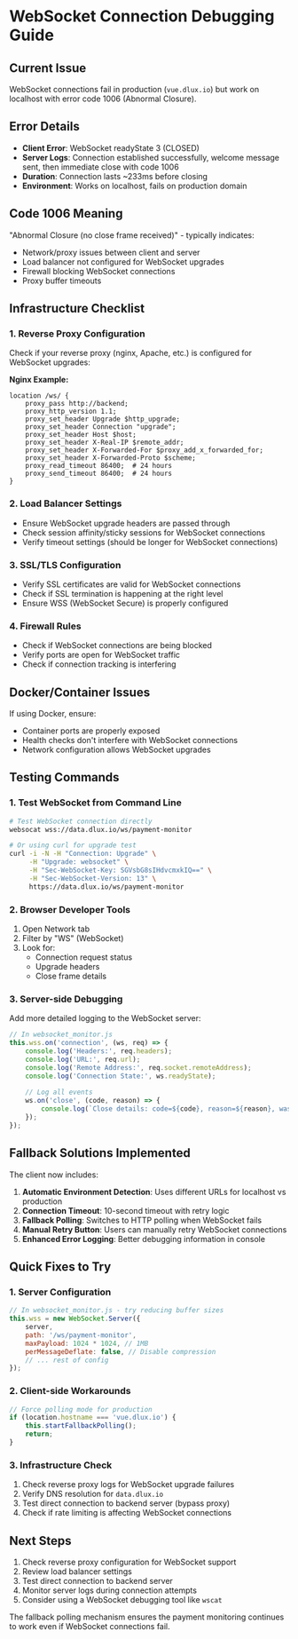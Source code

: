 # WebSocket Connection Debugging Guide

## Current Issue
WebSocket connections fail in production (`vue.dlux.io`) but work on localhost with error code 1006 (Abnormal Closure).

## Error Details
- **Client Error**: WebSocket readyState 3 (CLOSED) 
- **Server Logs**: Connection established successfully, welcome message sent, then immediate close with code 1006
- **Duration**: Connection lasts ~233ms before closing
- **Environment**: Works on localhost, fails on production domain

## Code 1006 Meaning
"Abnormal Closure (no close frame received)" - typically indicates:
- Network/proxy issues between client and server
- Load balancer not configured for WebSocket upgrades
- Firewall blocking WebSocket connections
- Proxy buffer timeouts

## Infrastructure Checklist

### 1. Reverse Proxy Configuration
Check if your reverse proxy (nginx, Apache, etc.) is configured for WebSocket upgrades:

**Nginx Example:**
```nginx
location /ws/ {
    proxy_pass http://backend;
    proxy_http_version 1.1;
    proxy_set_header Upgrade $http_upgrade;
    proxy_set_header Connection "upgrade";
    proxy_set_header Host $host;
    proxy_set_header X-Real-IP $remote_addr;
    proxy_set_header X-Forwarded-For $proxy_add_x_forwarded_for;
    proxy_set_header X-Forwarded-Proto $scheme;
    proxy_read_timeout 86400;  # 24 hours
    proxy_send_timeout 86400;  # 24 hours
}
```

### 2. Load Balancer Settings
- Ensure WebSocket upgrade headers are passed through
- Check session affinity/sticky sessions for WebSocket connections
- Verify timeout settings (should be longer for WebSocket connections)

### 3. SSL/TLS Configuration
- Verify SSL certificates are valid for WebSocket connections
- Check if SSL termination is happening at the right level
- Ensure WSS (WebSocket Secure) is properly configured

### 4. Firewall Rules
- Check if WebSocket connections are being blocked
- Verify ports are open for WebSocket traffic
- Check if connection tracking is interfering

## Docker/Container Issues
If using Docker, ensure:
- Container ports are properly exposed
- Health checks don't interfere with WebSocket connections
- Network configuration allows WebSocket upgrades

## Testing Commands

### 1. Test WebSocket from Command Line
```bash
# Test WebSocket connection directly
websocat wss://data.dlux.io/ws/payment-monitor

# Or using curl for upgrade test
curl -i -N -H "Connection: Upgrade" \
     -H "Upgrade: websocket" \
     -H "Sec-WebSocket-Key: SGVsbG8sIHdvcmxkIQ==" \
     -H "Sec-WebSocket-Version: 13" \
     https://data.dlux.io/ws/payment-monitor
```

### 2. Browser Developer Tools
1. Open Network tab
2. Filter by "WS" (WebSocket)
3. Look for:
   - Connection request status
   - Upgrade headers
   - Close frame details

### 3. Server-side Debugging
Add more detailed logging to the WebSocket server:
```javascript
// In websocket_monitor.js
this.wss.on('connection', (ws, req) => {
    console.log('Headers:', req.headers);
    console.log('URL:', req.url);
    console.log('Remote Address:', req.socket.remoteAddress);
    console.log('Connection State:', ws.readyState);
    
    // Log all events
    ws.on('close', (code, reason) => {
        console.log(`Close details: code=${code}, reason=${reason}, wasClean=${event.wasClean}`);
    });
});
```

## Fallback Solutions Implemented

The client now includes:
1. **Automatic Environment Detection**: Uses different URLs for localhost vs production
2. **Connection Timeout**: 10-second timeout with retry logic
3. **Fallback Polling**: Switches to HTTP polling when WebSocket fails
4. **Manual Retry Button**: Users can manually retry WebSocket connections
5. **Enhanced Error Logging**: Better debugging information in console

## Quick Fixes to Try

### 1. Server Configuration
```javascript
// In websocket_monitor.js - try reducing buffer sizes
this.wss = new WebSocket.Server({
    server,
    path: '/ws/payment-monitor',
    maxPayload: 1024 * 1024, // 1MB
    perMessageDeflate: false, // Disable compression
    // ... rest of config
});
```

### 2. Client-side Workarounds
```javascript
// Force polling mode for production
if (location.hostname === 'vue.dlux.io') {
    this.startFallbackPolling();
    return;
}
```

### 3. Infrastructure Check
1. Check reverse proxy logs for WebSocket upgrade failures
2. Verify DNS resolution for `data.dlux.io`
3. Test direct connection to backend server (bypass proxy)
4. Check if rate limiting is affecting WebSocket connections

## Next Steps
1. Check reverse proxy configuration for WebSocket support
2. Review load balancer settings
3. Test direct connection to backend server
4. Monitor server logs during connection attempts
5. Consider using a WebSocket debugging tool like `wscat`

The fallback polling mechanism ensures the payment monitoring continues to work even if WebSocket connections fail. 